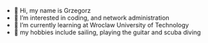 - 👋 Hi, my name is Grzegorz
- 👀 I’m interested in coding, and network administration
- 🌱 I’m currently learning at Wroclaw University of Technology
- :guitar: my hobbies include sailing, playing the guitar and scuba diving 
